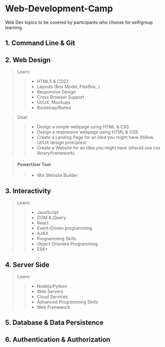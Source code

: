 # Web-Development-Camp
Web Dev topics to be covered by participants who choose for self/group learning.

## 1. Command Line & Git

## 2. Web Design
> Learn:
>> * HTML5 & CSS3
>> * Layouts (Box Model, FlexBox, )
>> * Responsive Design
>> * Cross Browser Support
>> * UI/UX, Mockups
>> * Bootstrap/Bulma

> Goal:
>> * Design a simple webpage using HTML & CSS
>> * Design a responsive webpage using HTML & CSS
>> * Create a Landing Page for an idea you might have (follow UI/UX design principles)
>> * Create a Website for an idea you might have (should use css library/framework)

> #### PowerUser Tool
>> * Wix Website Builder

## 3. Interactivity
> Learn:
>> * JavaScript
>> * DOM & jQuery
>> * React
>> * Event-Driven programming
>> * AJAX
>> * Programming Skills
>> * Object Oriented Programming
>> * ES6+


## 4. Server Side
> Learn:
>> * Nodejs/Python
>> * Web Servers
>> * Cloud Services
>> * Advanced Programming Skills
>> * Web Framework 


## 5. Database & Data Persistence

## 6. Authentication & Authorization
